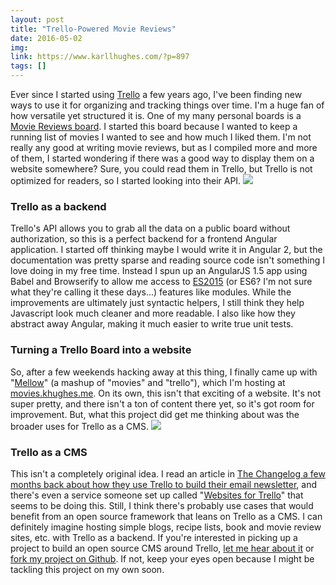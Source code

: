 ```yaml
---
layout: post
title: "Trello-Powered Movie Reviews"
date: 2016-05-02
img: 
link: https://www.karllhughes.com/?p=897
tags: []
---
```

Ever since I started using [Trello](http://www.karllhughes.com/tag/trello/) a few years ago, I've been finding new ways to use it for organizing and tracking things over time. I'm a huge fan of how versatile yet structured it is. One of my many personal boards is a [Movie Reviews board](https://trello.com/b/XJQWgIyI/movies). I started this board because I wanted to keep a running list of movies I wanted to see and how much I liked them. I'm not really any good at writing movie reviews, but as I compiled more and more of them, I started wondering if there was a good way to display them on a website somewhere? Sure, you could read them in Trello, but Trello is not optimized for readers, so I started looking into their API. [![](https://i.imgur.com/epQOO4R.png)](http://movies.khughes.me/#/)

### Trello as a backend

Trello's API allows you to grab all the data on a public board without authorization, so this is a perfect backend for a frontend Angular application. I started off thinking maybe I would write it in Angular 2, but the documentation was pretty sparse and reading source code isn't something I love doing in my free time. Instead I spun up an AngularJS 1.5 app using Babel and Browserify to allow me access to [ES2015](https://themeteorchef.com/blog/what-is-es2015/) (or ES6? I'm not sure what they're calling it these days...) features like modules. While the improvements are ultimately just syntactic helpers, I still think they help Javascript look much cleaner and more readable. I also like how they abstract away Angular, making it much easier to write true unit tests.

### Turning a Trello Board into a website

So, after a few weekends hacking away at this thing, I finally came up with "[Mellow](http://movies.khughes.me/#/)" (a mashup of "movies" and "trello"), which I'm hosting at [movies.khughes.me](http://movies.khughes.me/#/). On its own, this isn't that exciting of a website. It's not super pretty, and there isn't a ton of content there yet, so it's got room for improvement. But, what this project did get me thinking about was the broader uses for Trello as a CMS. [![](https://i.imgur.com/iMGvYcI.jpg)](http://movies.khughes.me/#/)

### Trello as a CMS

This isn't a completely original idea. I read an article in [The Changelog a few months back about how they use Trello to build their email newsletter](https://changelog.com/trello-as-a-cms/), and there's even a service someone set up called "[Websites for Trello](https://websitesfortrello.com)" that seems to be doing this. Still, I think there's probably use cases that would benefit from an open source framework that leans on Trello as a CMS. I can definitely imagine hosting simple blogs, recipe lists, book and movie review sites, etc. with Trello as a backend. If you're interested in picking up a project to build an open source CMS around Trello, [let me hear about it](https://twitter.com/KarlLHughes) or [fork my project on Github](https://github.com/karllhughes/trello-movie-reviews). If not, keep your eyes open because I might be tackling this project on my own soon.
